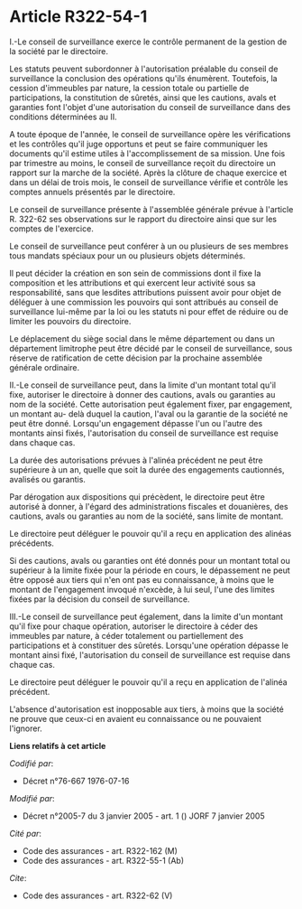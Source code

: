 # Article R322-54-1

I.-Le conseil de surveillance exerce le contrôle permanent de la gestion de la société par le directoire.

Les statuts peuvent subordonner à l'autorisation préalable du conseil de surveillance la conclusion des opérations qu'ils
énumèrent. Toutefois, la cession d'immeubles par nature, la cession totale ou partielle de participations, la constitution de
sûretés, ainsi que les cautions, avals et garanties font l'objet d'une autorisation du conseil de surveillance dans des
conditions déterminées au II.

A toute époque de l'année, le conseil de surveillance opère les vérifications et les contrôles qu'il juge opportuns et peut
se faire communiquer les documents qu'il estime utiles à l'accomplissement de sa mission. Une fois par trimestre au moins, le
conseil de surveillance reçoit du directoire un rapport sur la marche de la société. Après la clôture de chaque exercice et
dans un délai de trois mois, le conseil de surveillance vérifie et contrôle les comptes annuels présentés par le directoire.

Le conseil de surveillance présente à l'assemblée générale prévue à l'article R. 322-62 ses observations sur le rapport du
directoire ainsi que sur les comptes de l'exercice.

Le conseil de surveillance peut conférer à un ou plusieurs de ses membres tous mandats spéciaux pour un ou plusieurs objets
déterminés.

Il peut décider la création en son sein de commissions dont il fixe la composition et les attributions et qui exercent leur
activité sous sa responsabilité, sans que lesdites attributions puissent avoir pour objet de déléguer à une commission les
pouvoirs qui sont attribués au conseil de surveillance lui-même par la loi ou les statuts ni pour effet de réduire ou de
limiter les pouvoirs du directoire.

Le déplacement du siège social dans le même département ou dans un département limitrophe peut être décidé par le conseil de
surveillance, sous réserve de ratification de cette décision par la prochaine assemblée générale ordinaire.

II.-Le conseil de surveillance peut, dans la limite d'un montant total qu'il fixe, autoriser le directoire à donner des
cautions, avals ou garanties au nom de la société. Cette autorisation peut également fixer, par engagement, un montant au-
delà duquel la caution, l'aval ou la garantie de la société ne peut être donné. Lorsqu'un engagement dépasse l'un ou l'autre
des montants ainsi fixés, l'autorisation du conseil de surveillance est requise dans chaque cas.

La durée des autorisations prévues à l'alinéa précédent ne peut être supérieure à un an, quelle que soit la durée des
engagements cautionnés, avalisés ou garantis.

Par dérogation aux dispositions qui précèdent, le directoire peut être autorisé à donner, à l'égard des administrations
fiscales et douanières, des cautions, avals ou garanties au nom de la société, sans limite de montant.

Le directoire peut déléguer le pouvoir qu'il a reçu en application des alinéas précédents.

Si des cautions, avals ou garanties ont été donnés pour un montant total ou supérieur à la limite fixée pour la période en
cours, le dépassement ne peut être opposé aux tiers qui n'en ont pas eu connaissance, à moins que le montant de l'engagement
invoqué n'excède, à lui seul, l'une des limites fixées par la décision du conseil de surveillance.

III.-Le conseil de surveillance peut également, dans la limite d'un montant qu'il fixe pour chaque opération, autoriser le
directoire à céder des immeubles par nature, à céder totalement ou partiellement des participations et à constituer des
sûretés. Lorsqu'une opération dépasse le montant ainsi fixé, l'autorisation du conseil de surveillance est requise dans
chaque cas.

Le directoire peut déléguer le pouvoir qu'il a reçu en application de l'alinéa précédent.

L'absence d'autorisation est inopposable aux tiers, à moins que la société ne prouve que ceux-ci en avaient eu connaissance
ou ne pouvaient l'ignorer.

**Liens relatifs à cet article**

_Codifié par_:

  - Décret n°76-667 1976-07-16

_Modifié par_:

  - Décret n°2005-7 du 3 janvier 2005 - art. 1 () JORF 7 janvier 2005

_Cité par_:

  - Code des assurances - art. R322-162 (M)
  - Code des assurances - art. R322-55-1 (Ab)

_Cite_:

  - Code des assurances - art. R322-62 (V)

